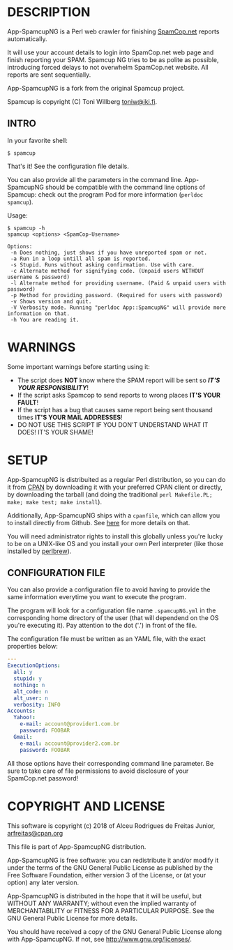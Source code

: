 
# DESCRIPTION

App-SpamcupNG is a Perl web crawler for finishing [SpamCop.net](https://www.spamcop.net/) reports automatically.

It will use your account details to login into SpamCop.net web page and finish reporting your SPAM. Spamcup NG tries to be as polite as possible, 
introducing forced delays to not overwhelm SpamCop.net website. All reports are sent sequentially.

App-SpamcupNG is a fork from the original Spamcup project.

Spamcup is copyright (C) Toni Willberg <toniw@iki.fi>.

## INTRO

In your favorite shell:

    $ spamcup

That's it! See the configuration file details.

You can also provide all the parameters in the command line. App-SpamcupNG should be compatible with the command line options
of Spamcup: check out the program Pod for more information (`perldoc spamcup`).

Usage:

    $ spamcup -h
    spamcup <options> <SpamCop-Username>

    Options:
     -n Does nothing, just shows if you have unreported spam or not.
     -a Run in a loop untill all spam is reported.
     -s Stupid. Runs without asking confirmation. Use with care.
     -c Alternate method for signifying code. (Unpaid users WITHOUT username & password)
     -l Alternate method for providing username. (Paid & unpaid users with password)
     -p Method for providing password. (Required for users with password)
     -v Shows version and quit.
     -V Verbosity mode. Running "perldoc App::SpamcupNG" will provide more information on that.
     -h You are reading it.

# WARNINGS

Some important warnings before starting using it:

- The script does **NOT** know where the SPAM report will be sent so ***IT'S YOUR RESPONSIBILITY***!
- If the script asks Spamcop to send reports to wrong places **IT'S YOUR FAULT**!
- If the script has a bug that causes same report being sent thousand times **IT'S YOUR MAIL ADDRESSES**!
- DO NOT USE THIS SCRIPT IF YOU DON'T UNDERSTAND WHAT IT DOES! IT'S YOUR SHAME!

# SETUP

App-SpamcupNG is distribuited as a regular Perl distribution, so you can do it from [CPAN](http://search.cpan.org) by downloading it with your preferred CPAN client or directly, 
by downloading the tarball (and doing the traditional `perl Makefile.PL; make; make test; make install`).

Additionally, App-SpamcupNG ships with a `cpanfile`, which can allow you to install directly from Github. See [here](http://blogs.perl.org/users/mark_allen/2013/07/why-i-use-cpanfile-and-you-should-too.html)
for more details on that.

You will need administrator rights to install this globally unless you're lucky to be on a UNIX-like OS and you install your own Perl interpreter (like those installed by [perlbrew](https://perlbrew.pl/)).

## CONFIGURATION FILE

You can also provide a configuration file to avoid having to provide the same information everytime you want to execute the program.

The program will look for a configuration file name `.spamcupNG.yml` in the corresponding home directory of the user (that will dependend on the OS you're executing it). Pay attention to the dot ('.') in front of the file.

The configuration file must be written as an YAML file, with the exact properties below:

```YAML
---
ExecutionOptions:
  all: y
  stupid: y
  nothing: n
  alt_code: n
  alt_user: n
  verbosity: INFO
Accounts:
  Yahoo!:
    e-mail: account@provider1.com.br
    password: FOOBAR
  Gmail:
    e-mail: account@provider2.com.br
    password: FOOBAR
```
All those options have their corresponding command line parameter. Be sure to take care of file permissions to avoid disclosure of your SpamCop.net password!

# COPYRIGHT AND LICENSE

This software is copyright (c) 2018 of Alceu Rodrigues de Freitas Junior, <arfreitas@cpan.org>

This file is part of App-SpamcupNG distribution.

App-SpamcupNG is free software: you can redistribute it and/or modify
it under the terms of the GNU General Public License as published by
the Free Software Foundation, either version 3 of the License, or
(at your option) any later version.

App-SpamcupNG is distributed in the hope that it will be useful,
but WITHOUT ANY WARRANTY; without even the implied warranty of
MERCHANTABILITY or FITNESS FOR A PARTICULAR PURPOSE. See the
GNU General Public License for more details.

You should have received a copy of the GNU General Public License
along with App-SpamcupNG. If not, see http://www.gnu.org/licenses/.
